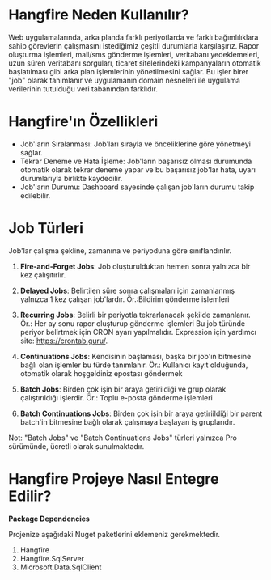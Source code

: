 # Hangfire Neden Kullanılır?

Web uygulamalarında, arka planda farklı periyotlarda ve farklı bağımlılıklara sahip görevlerin çalışmasını istediğimiz çeşitli durumlarla karşılaşırız. Rapor oluşturma işlemleri, mail/sms gönderme işlemleri, veritabanı yedeklemeleri, uzun süren veritabanı sorguları, ticaret sitelerindeki kampanyaların otomatik başlatılması gibi arka plan işlemlerinin yönetilmesini sağlar. Bu işler birer "job" olarak tanımlanır ve uygulamanın domain nesneleri ile uygulama verilerinin tutulduğu veri tabanından farklıdır. 

# Hangfire'ın Özellikleri
* Job'ların Sıralanması: Job'ları sırayla ve önceliklerine göre yönetmeyi sağlar.
* Tekrar Deneme ve Hata İşleme: Job'ların başarısız olması durumunda otomatik olarak tekrar deneme yapar ve bu başarısız job'lar hata, uyarı durumlarıyla birlikte kaydedilir.
* Job'ların Durumu: Dashboard sayesinde çalışan job'ların durumu takip edilebilir.

# Job Türleri
Job'lar çalışma şekline, zamanına ve periyoduna göre sınıflandırılır.
1. **Fire-and-Forget Jobs**: Job oluşturulduktan hemen sonra yalnızca bir kez çalışıtırlır. 

2. **Delayed Jobs**: Belirtilen süre sonra çalışmaları için zamanlanmış yalnızca 1 kez çalışan job'lardır. Ör.:Bildirim gönderme işlemleri

3. **Recurring Jobs**: Belirli bir periyotla tekrarlanacak şekilde zamanlanır. Ör.: Her ay sonu rapor oluşturup gönderme işlemleri
Bu job türünde periyor belirtmek için CRON ayarı yapılmalıdır.
Expression için yardımcı site: https://crontab.guru/.

4. **Continuations Jobs**: Kendisinin başlaması, başka bir job'ın bitmesine bağlı olan işlemler bu türde tanımlanır. Ör.: Kullanıcı kayıt olduğunda, otomatik olarak hoşgeldiniz epostası göndermek

5. **Batch Jobs**: Birden çok işin bir araya getirildiği ve grup olarak çalıştırıldığı işlerdir. Ör.: Toplu e-posta gönderme işlemleri
6. **Batch Continuations Jobs**: Birden çok işin bir araya getiriildiği bir parent batch'in bitmesine bağlı olarak çalışmaya başlayan iş gruplarıdır.

Not: "Batch Jobs" ve "Batch Continuations Jobs" türleri yalnızca Pro sürümünde, ücretli olarak sunulmaktadır. 


# Hangfire Projeye Nasıl Entegre Edilir?
**Package Dependencies**

Projenize aşağıdaki Nuget paketlerini eklemeniz gerekmektedir.
1. Hangfire
2. Hangfire.SqlServer
3. Microsoft.Data.SqlClient
